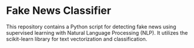 # Fake News Classifier
This repository contains a Python script for detecting fake news using supervised learning with Natural Language Processing (NLP). It utilizes the scikit-learn library for text vectorization and classification.